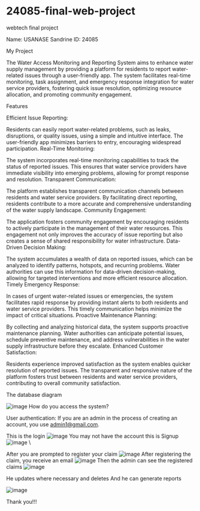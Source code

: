 # 24085-final-web-project
webtech final project

Name: USANASE Sandrine
ID: 24085

My Project

The Water Access Monitoring and Reporting System aims to enhance water supply management by providing a platform for residents to report water-related issues through a user-friendly app. The system facilitates real-time monitoring, task assignment, and emergency response integration for water service providers, fostering quick issue resolution, optimizing resource allocation, and promoting community engagement.

Features

Efficient Issue Reporting:

Residents can easily report water-related problems, such as leaks, disruptions, or quality issues, using a simple and intuitive interface. The user-friendly app minimizes barriers to entry, encouraging widespread participation.
Real-Time Monitoring:

The system incorporates real-time monitoring capabilities to track the status of reported issues. This ensures that water service providers have immediate visibility into emerging problems, allowing for prompt response and resolution.
Transparent Communication:

The platform establishes transparent communication channels between residents and water service providers. By facilitating direct reporting, residents contribute to a more accurate and comprehensive understanding of the water supply landscape.
Community Engagement:

The application fosters community engagement by encouraging residents to actively participate in the management of their water resources. This engagement not only improves the accuracy of issue reporting but also creates a sense of shared responsibility for water infrastructure.
Data-Driven Decision Making:

The system accumulates a wealth of data on reported issues, which can be analyzed to identify patterns, hotspots, and recurring problems. Water authorities can use this information for data-driven decision-making, allowing for targeted interventions and more efficient resource allocation.
Timely Emergency Response:

In cases of urgent water-related issues or emergencies, the system facilitates rapid response by providing instant alerts to both residents and water service providers. This timely communication helps minimize the impact of critical situations.
Proactive Maintenance Planning:

By collecting and analyzing historical data, the system supports proactive maintenance planning. Water authorities can anticipate potential issues, schedule preventive maintenance, and address vulnerabilities in the water supply infrastructure before they escalate.
Enhanced Customer Satisfaction:

Residents experience improved satisfaction as the system enables quicker resolution of reported issues. The transparent and responsive nature of the platform fosters trust between residents and water service providers, contributing to overall community satisfaction.

The database diagram

 ![image](https://github.com/usanase12/24085-final-web-project/assets/146202842/c8b9a930-2e96-4e81-a0f8-00bb089facc0)
How do you access the system?

User authentication:
If you are an admin in the process of creating an account, you use admin1@gmail.com.

This is the login
![image](https://github.com/usanase12/24085-final-web-project/assets/146202842/c9552302-6c3e-4ab5-99cc-a6be5987f29b)
You may not have the account this is
Signup
![image](https://github.com/usanase12/24085-final-web-project/assets/146202842/2842fb7a-efa7-48a0-a533-5d12ce61f4e4)
\

After you are prompted to register your claim
![image](https://github.com/usanase12/24085-final-web-project/assets/146202842/c994e6b5-253b-486d-b568-1cfc1aba12ac)
After registering the claim, you receive an email
![image](https://github.com/usanase12/24085-final-web-project/assets/146202842/1fce7fd3-fccb-40ac-8d02-64379411f818)
Then the admin can see the registered claims
 ![image](https://github.com/usanase12/24085-final-web-project/assets/146202842/27676ddb-0a18-46dc-8f37-395894687d1f)

He updates where necessary and deletes
And he can generate reports

 ![image](https://github.com/usanase12/24085-final-web-project/assets/146202842/f62fe106-1692-498d-b7d3-c58e4cb9cdcd)

Thank you!!!










